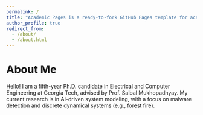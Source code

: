 ```yaml
---
permalink: /
title: "Academic Pages is a ready-to-fork GitHub Pages template for academic personal websites"
author_profile: true
redirect_from: 
  - /about/
  - /about.html
---
```


About Me
======

Hello! I am a fifth-year Ph.D. candidate in Electrical and Computer Engineering at Georgia Tech, advised by Prof. Saibal Mukhopadhyay. My current research is in AI-driven system modeling, with a focus on malware detection and discrete dynamical systems (e.g., forest fire).


